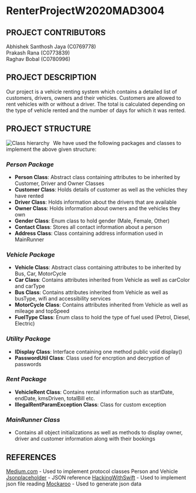 # RenterProjectW2020MAD3004

## PROJECT CONTRIBUTORS

Abhishek Santhosh Jaya (C0769778)<br>
Prakash Rana (C0773839)<br>
Raghav Bobal (C0780996)<br>

## PROJECT DESCRIPTION
Our project is a vehicle renting system which contains a detailed list of customers, drivers, owners and their vehicles. Customers are allowed to rent vehicles with or without a driver. The total is calculated depending on the type of vehicle rented and the number of days for which it was rented.

## PROJECT STRUCTURE
<img src="https://i93.servimg.com/u/f93/18/45/29/87/struct10.jpg" alt="Class hierarchy" style="float: left; margin-right: 10px;"/>
We have used the following packages and classes to implement the above given structure:<br>

### *Person Package*<br>
* **Person Class**: Abstract class containing attributes to be inherited by Customer, Driver and Owner Classes
* **Customer Class**: Holds details of customer as well as the vehicles they have rented
* **Driver Class**: Holds information about the drivers that are available
* **Owner Class**: Holds information about owners and the vehicles they own
* **Gender Class**: Enum class to hold gender (Male, Female, Other)
* **Contact Class**: Stores all contact information about a person
* **Address Class**: Class containing address information used in MainRunner

### *Vehicle Package*<br>
* **Vehicle Class**: Abstract class containing attributes to be inherited by Bus, Car, MotorCycle
* **Car Class**: Contains attributes inherited from Vehicle as well as carColor and carType
* **Bus Class**: Contains attributes inherited from Vehicle as well as busType, wifi and accessibility services
* **MotorCycle Class**: Contains attributes inherited from Vehicle as well as mileage and topSpeed
* **FuelType Class**: Enum class to hold the type of fuel used (Petrol, Diesel, Electric)

### *Utility Package*<br>
* **IDisplay Class**: Interface containing one method public void display()
* **PasswordUtil Class**: Class used for encrption and decryption of passwords

### *Rent Package*
* **VehicleRent Class**: Contains rental information such as startDate, endDate, kmsDriven, totalBill etc.
* **IllegalRentParamException Class**: Class for custom exception


### *MainRunner Class*
* Contains all object initializations as well as methods to display owner, driver and customer information along with their bookings


## REFERENCES
[Medium.com](https://medium.com/@anios4991/swift-protocol-oriented-programming-acc56933d011) - Used to implement protocol classes Person and Vehicle
[Jsonplaceholder](https://jsonplaceholder.typicode.com/) - JSON reference
[HackingWithSwift](https://www.hackingwithswift.com/example-code/system/how-to-parse-json-using-jsonserialization) - Used to implement json file reading
[Mockaroo](https://mockaroo.com/) - Used to generate json data
